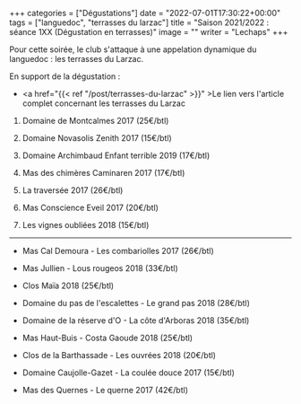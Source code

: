 +++
categories = ["Dégustations"]
date = "2022-07-01T17:30:22+00:00"
tags = ["languedoc", "terrasses du larzac"] 
title = "Saison 2021/2022 : séance 1XX (Dégustation en terrasses)"
image = ""
writer = "Lechaps"
+++

Pour cette soirée, le club s'attaque à une appelation dynamique du languedoc : les terrasses du Larzac.

En support de la dégustation :  
* <a href="{{< ref "/post/terrasses-du-larzac" >}}" >Le lien vers l'article complet concernant les terrasses du Larzac</a>

1. Domaine de Montcalmes 2017 (25€/btl)  

2. Domaine Novasolis Zenith 2017 (15€/btl)

3. Domaine Archimbaud Enfant terrible 2019 (17€/btl)

4. Mas des chimères Caminaren 2017 (17€/btl)

5. La traversée 2017 (26€/btl)  

6. Mas Conscience Eveil 2017 (20€/btl)  

7. Les vignes oubliées 2018 (15€/btl)

---

* Mas Cal Demoura - Les combariolles 2017 (26€/btl)  

* Mas Jullien - Lous rougeos 2018 (33€/btl)  

* Clos Maïa 2018 (25€/btl)  

* Domaine du pas de l'escalettes - Le grand pas 2018 (28€/btl)  

* Domaine de la réserve d'O - La côte d'Arboras 2018 (35€/btl)  

* Mas Haut-Buis  - Costa Gaoude 2018 (25€/btl)

* Clos de la Barthassade - Les ouvrées 2018 (20€/btl)  

* Domaine Caujolle-Gazet - La coulée douce 2017 (15€/btl)  

* Mas des Quernes - Le querne 2017 (42€/btl) 